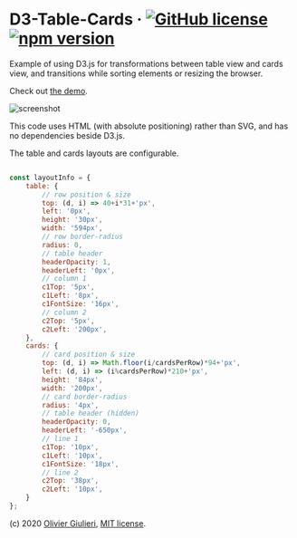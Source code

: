 # D3-Table-Cards &middot; [![GitHub license](https://img.shields.io/github/license/evoluteur/d3-table-cards)](https://github.com/evoluteur/d3-table-cards/blob/master/LICENSE) [![npm version](https://img.shields.io/npm/v/d3-table-cards)](https://www.npmjs.com/package/d3-table-cards) 


Example of using D3.js for transformations between table view and cards view, and transitions while sorting elements or resizing the browser. 

Check out [the demo](https://evoluteur.github.io/d3-table-cards/).

![screenshot](https://raw.github.com/evoluteur/d3-table-cards/master/screenshot.gif)


This code uses HTML (with absolute positioning) rather than SVG, and has no dependencies beside D3.js.

The table and cards layouts are configurable.

```javascript

const layoutInfo = {
	table: {
		// row position & size
		top: (d, i) => 40+i*31+'px',
		left: '0px',
		height: '30px',
		width: '594px',
		// row border-radius
		radius: 0,
		// table header
		headerOpacity: 1,
		headerLeft: '0px',
		// column 1
		c1Top: '5px',
		c1Left: '8px',
		c1FontSize: '16px',
		// column 2
		c2Top: '5px',
		c2Left: '200px',
	},
	cards: {
		// card position & size
		top: (d, i) => Math.floor(i/cardsPerRow)*94+'px',
		left: (d, i) => (i%cardsPerRow)*210+'px',
		height: '84px',
		width: '200px',
		// card border-radius
		radius: '4px',
		// table header (hidden)
		headerOpacity: 0,
		headerLeft: '-650px',
		// line 1
		c1Top: '10px',
		c1Left: '10px',
		c1FontSize: '18px',
		// line 2
		c2Top: '38px',
		c2Left: '10px',
	}
};

```


(c) 2020 [Olivier Giulieri](https://evoluteur.github.io/), [MIT license](http://github.com/evoluteur/d3-table-cards/blob/master/LICENSE).
